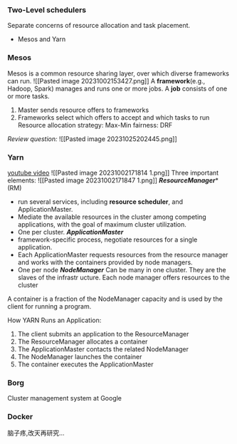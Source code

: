 ### Two-Level schedulers
Separate concerns of resource allocation and task placement.
- Mesos and Yarn

### Mesos
Mesos is a common resource sharing layer, over which diverse frameworks can run.
![[Pasted image 20231002153427.png]]
A **framework**(e.g., Hadoop, Spark) manages and runs one or more jobs. A **job** consists of one or more tasks. 

1. Master sends resource offers to frameworks
2. Frameworks select which offers to accept and which tasks to run
Resource allocation strategy: 
Max-Min fairness: DRF

*Review question:*
![[Pasted image 20231025202445.png]]



### Yarn
[youtube video](https://www.youtube.com/watch?v=KqaPMCMHH4g&ab_channel=Simplilearn)
![[Pasted image 20231002171814 1.png]]
Three important elements:
![[Pasted image 20231002171847 1.png]]
***ResourceManager****(RM)
- run several services, including **resource scheduler**, and ApplicationMaster.
- Mediate the available resources in the cluster among competing applications, with the goal of maximum cluster utilization.
- One per cluster. 
***ApplicationMaster***
- framework-specific process, negotiate resources for a single application. 
- Each ApplicationMaster requests resources from the resource manager and works with the containers provided by node managers. 
- One per node
***NodeManager***
Can be many in one cluster. They are the slaves of the infrastr ucture. Each node manager offers resources to the cluster

A container is a fraction of the NodeManager capacity and is used by the client for running a program. 

How YARN Runs an Application:
1. The client submits an application to the ResourceManager
2. The ResourceManager allocates a container
3. The ApplicationMaster contacts the related NodeManager
4. The NodeManager launches the container
5. The container executes the ApplicationMaster


### Borg
Cluster management system at Google


### Docker
脑子疼,改天再研究...